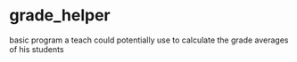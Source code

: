 # grade_helper

basic program a teach could potentially use to calculate the grade averages of his students
